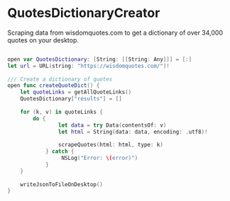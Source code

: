 # QuotesDictionaryCreator

Scraping data from wisdomquotes.com to get a dictionary of over 34,000 quotes on your desktop.


```swift

open var QuotesDictionary: [String: [[String: Any]]] = [:]
let url = URL(string: "https://wisdomquotes.com/")!
    
/// Create a dictionary of quotes
open func createQuoteDict() {
    let quoteLinks = getAllQuoteLinks()
    QuotesDictionary["results"] = []
    
    for (k, v) in quoteLinks {
        do {
                let data = try Data(contentsOf: v)
                let html = String(data: data, encoding: .utf8)!
                
                scrapeQuotes(html: html, type: k)
            } catch {
                 NSLog("Error: \(error)")
            }
    }
    
    writeJsonToFileOnDesktop()
}

```
